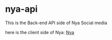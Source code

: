 # nya-api

This is the Back-end API side of Nya Social media

here is the client side of Nya: [Nya](https://github.com/ye-htut-maung/nya)
